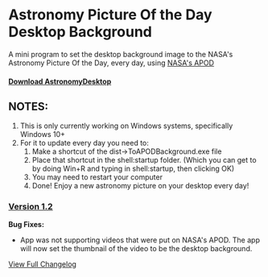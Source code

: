 # Astronomy Picture Of the Day Desktop Background

A mini program to set the desktop background image to the NASA's Astronomy Picture Of the Day, every day, using [NASA's APOD](https://github.com/nasa/apod-api/tree/master)

#### [Download AstronomyDesktop](https://github.com/ClaytonWhitten/AstronomyDesktop/archive/refs/heads/master.zip)

## NOTES:

1. This is only currently working on Windows systems, specifically Windows 10+
2. For it to update every day you need to:
   1. Make a shortcut of the dist->ToAPODBackground.exe file
   2. Place that shortcut in the shell:startup folder. (Which you can get to by doing Win+R and typing in shell:startup, then clicking OK)
   3. You may need to restart your computer
   4. Done! Enjoy a new astronomy picture on your desktop every day!


### [Version 1.2](CHANGELOG.md)

**Bug Fixes:**

- App was not supporting videos that were put on NASA's APOD. The app will now set the thumbnail of the video to be the desktop background.


[View Full Changelog](CHANGELOG.md)
